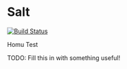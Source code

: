 Salt
===
[![Build Status](https://travis-ci.org/jspauldo98/Salt.svg?branch=master)](https://travis-ci.org/jspauldo98/Salt?branch=master)

Homu Test

TODO: Fill this in with something useful!
